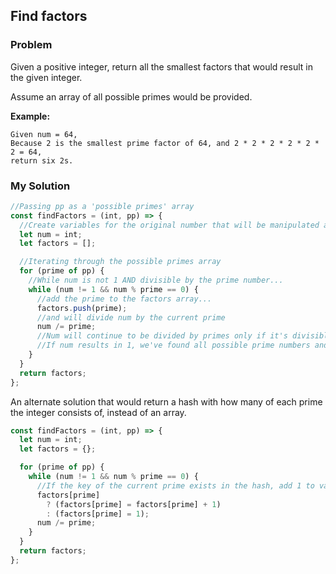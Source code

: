 ## Find factors

### Problem

Given a positive integer, return all the smallest factors that would result in the given integer.

Assume an array of all possible primes would be provided.

**Example:**

```
Given num = 64,
Because 2 is the smallest prime factor of 64, and 2 * 2 * 2 * 2 * 2 * 2 = 64,
return six 2s.
```

### My Solution

```js
//Passing pp as a 'possible primes' array
const findFactors = (int, pp) => {
  //Create variables for the original number that will be manipulated and the factors found
  let num = int;
  let factors = [];

  //Iterating through the possible primes array
  for (prime of pp) {
    //While num is not 1 AND divisible by the prime number...
    while (num != 1 && num % prime == 0) {
      //add the prime to the factors array...
      factors.push(prime);
      //and will divide num by the current prime
      num /= prime;
      //Num will continue to be divided by primes only if it's divisible and doesn't result in a fraction.
      //If num results in 1, we've found all possible prime numbers and can return factors array.
    }
  }
  return factors;
};
```

An alternate solution that would return a hash with how many of each prime the integer consists of, instead of an array.

```js
const findFactors = (int, pp) => {
  let num = int;
  let factors = {};

  for (prime of pp) {
    while (num != 1 && num % prime == 0) {
      //If the key of the current prime exists in the hash, add 1 to value, otherwise, create key of current prime with value of 1.
      factors[prime]
        ? (factors[prime] = factors[prime] + 1)
        : (factors[prime] = 1);
      num /= prime;
    }
  }
  return factors;
};
```
